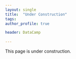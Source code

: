 ```yaml
---
layout: single
title:  "Under Construction"
tags:
author_profile: true

header: DataCamp
 
---
```


This page is under construction.
